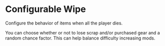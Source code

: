 # Configurable Wipe
Configure the behavior of items when all the player dies.

You can choose whether or not to lose scrap and/or purchased gear and a random chance factor. This can help balance difficulty increasing mods.